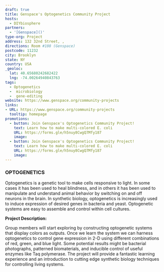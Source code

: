 ```yaml
---
draft: true
title: Genspace's Optogenetics Community Project
hosts:
  - DIYbiosphere
partners:
  - '[Genspace]()'
type-org: Project
address: 132 32nd Street, ,  
directions: Room #108 (Genspace)
postcode: 11232
city: Brooklyn
state: NY
country: USA
_geoloc:
  lat: 40.65680242682422
  lng: -74.00264940843763
tags:
  - Optogenetics
  -  microbiology
  -  gene-editing
website: https://www.genspace.org/community-projects
links:
- URL: https://www.genspace.org/community-projects
  tooltip: homepage 
promotions:
  - button: Join Genspace's Optogenetics Community Project!
    text: Learn how to make multi-colored E. coli
    URL: https://forms.gle/h5nuy8CwgQ7Mfy187
    image: 
  - button: Join Genspace's Optogenetics Community Project!
    text: Learn how to make multi-colored E. coli
    URL: https://forms.gle/h5nuy8CwgQ7Mfy187
    image: 
---
```


### OPTOGENETICS

Optogenetics is a genetic tool to make cells responsive to light. In some cases it has been used to heal blindness, and in others it has been used to manipulate and understand animal behavior by switching on and off neurons in the brain. In synthetic biology, optogenetics is increasingly used to induce expression of desired genes in bacteria and yeast. Optogenetic systems are easy to assemble and control within cell cultures.

**Project Description:**

Group members will start exploring by constructing optogenetic systems that display colors as outputs. Once we learn the system we can harness optogenetics to control gene expression in 2-D using different combinations of red, green, and blue light. Some potential results might be bacterial photographs, patterned biomaterials, and inducible control of useful enzymes like Taq polymerase. The project will provide a fantastic learning experience and an introduction to cutting edge synthetic biology techniques for controlling living systems.

